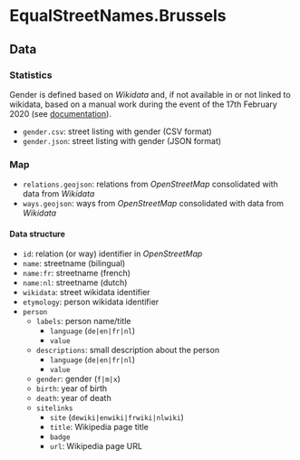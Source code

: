 # EqualStreetNames.Brussels

## Data

### Statistics

Gender is defined based on _Wikidata_ and, if not available in or not linked to wikidata, based on a manual work during the event of the 17th February 2020 (see [documentation](../docs/README.md#get-the-gender-and-data-about-the-person)).

- `gender.csv`: street listing with gender (CSV format)
- `gender.json`: street listing with gender (JSON format)

### Map

- `relations.geojson`: relations from _OpenStreetMap_ consolidated with data from _Wikidata_
- `ways.geojson`: ways from _OpenStreetMap_ consolidated with data from _Wikidata_

#### Data structure

- `id`: relation (or way) identifier in _OpenStreetMap_
- `name`: streetname (bilingual)
- `name:fr`: streetname (french)
- `name:nl`: streetname (dutch)
- `wikidata`: street wikidata identifier
- `etymology`: person wikidata identifier
- `person`
  - `labels`: person name/title
    - `language` (`de|en|fr|nl`)
    - `value`
  - `descriptions`: small description about the person
    - `language` (`de|en|fr|nl`)
    - `value`
  - `gender`: gender (`f|m|x`)
  - `birth`: year of birth
  - `death`: year of death
  - `sitelinks`
    - `site` (`dewiki|enwiki|frwiki|nlwiki`)
    - `title`: Wikipedia page title
    - `badge`
    - `url`: Wikipedia page URL
